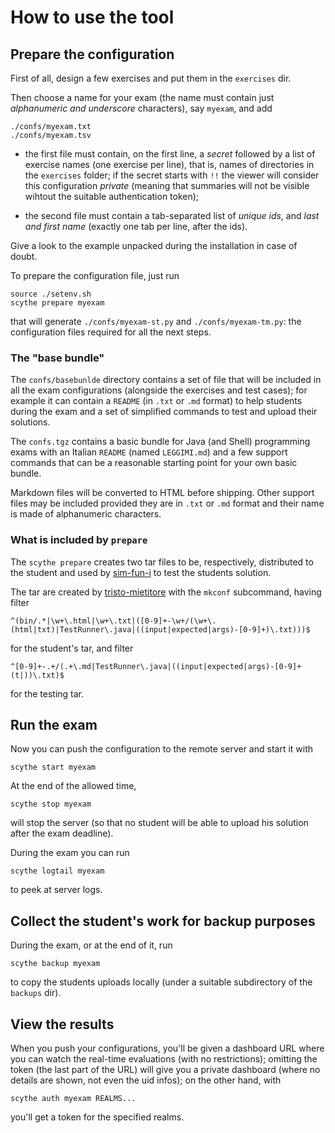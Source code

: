 # How to use the tool

## Prepare the configuration

First of all, design a few exercises and put them in the `exercises` dir.

Then choose a name for your exam (the name must contain just *alphanumeric and
underscore* characters), say `myexam`, and add

    ./confs/myexam.txt
    ./confs/myexam.tsv

* the first file must contain, on the first line, a *secret* followed by a list
  of exercise names (one exercise per line), that is, names of directories in
  the `exercises` folder; if the secret starts with `!!` the viewer will consider
  this configuration *private* (meaning that summaries will not be visible wihtout
  the suitable authentication token);

* the second file must contain a tab-separated list of *unique ids*,
  and *last and first name* (exactly one tab per line, after the ids).

Give a look to the example unpacked during the installation in case of doubt.

To prepare the configuration file, just run

    source ./setenv.sh
    scythe prepare myexam

that will generate `./confs/myexam-st.py` and `./confs/myexam-tm.py`: the
configuration files required for all the next steps.

### The "base bundle"

The `confs/basebunlde` directory contains a set of file that will be included in
all the exam configurations (alongside the exercises and test cases); for
example it can contain a `README` (in `.txt` or `.md` format) to help students
during the exam and a set of simplified commands to test and upload their
solutions.

The `confs.tgz` contains a basic bundle for Java (and Shell) programming exams
with an Italian `README` (named `LEGGIMI.md`) and a few support commands that
can be a reasonable starting point for your own basic bundle.

Markdown files will be converted to HTML before shipping. Other support files
may be included provided they are in `.txt` or `.md` format and their name is
made of alphanumeric characters.

### What is included by `prepare`

The `scythe prepare` creates two tar files to be, respectively,
distributed to the student and used by [sim-fun-i](https://github.com/scythe-suite/sim-fun-i) to test the students solution.

The tar are created by [tristo-mietitore](https://github.com/scythe-suite/tristo-mietitore) with the `mkconf` subcommand, having filter

    ^(bin/.*|\w+\.html|\w+\.txt|([0-9]+-\w+/(\w+\.(html|txt)|TestRunner\.java|((input|expected|args)-[0-9]+)\.txt)))$

for the student's tar, and filter

    ^[0-9]+-.+/(.+\.md|TestRunner\.java|((input|expected|args)-[0-9]+(t|))\.txt)$

for the testing tar.

## Run the exam

Now you can push the configuration to the remote server and start it with

    scythe start myexam

At the end of the allowed time,

    scythe stop myexam

will stop the server (so that no student will be able to upload his solution
after the exam deadline).

During the exam you can run

    scythe logtail myexam

to peek at server logs.

## Collect the student's work for backup purposes

During the exam, or at the end of it, run

    scythe backup myexam

to copy the students uploads locally (under a suitable subdirectory of the
`backups` dir).

## View the results

When you push your configurations, you'll be given a dashboard URL where you can
watch the real-time evaluations (with no restrictions); omitting the token (the
last part of the URL) will give you a private dashboard (where no details are
shown, not even the uid infos); on the other hand, with

    scythe auth myexam REALMS...

you'll get a token for the specified realms.
